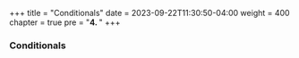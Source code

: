 +++
title = "Conditionals"
date = 2023-09-22T11:30:50-04:00
weight = 400
chapter = true
pre = "<b>4. </b>"
+++

### Conditionals


